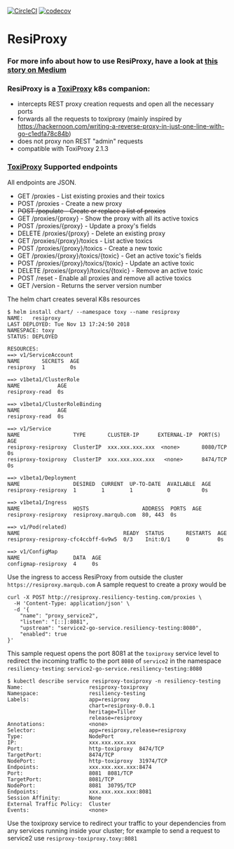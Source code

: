 [![CircleCI](https://circleci.com/gh/marqub/resiproxy/tree/master.svg?style=svg)](https://circleci.com/gh/marqub/broadcast/tree/master)
[![codecov](https://codecov.io/gh/marqub/resiproxy/branch/master/graph/badge.svg)](https://codecov.io/gh/solcates/gobwa) 
# ResiProxy
### For more info about how to use ResiProxy, have a look at [this story on Medium](http://bit.ly/2EAXRYk)

### ResiProxy is a [ToxiProxy](https://github.com/Shopify/toxiproxy) k8s companion:
 - intercepts REST proxy creation requests and open all the necessary ports
 - forwards all the requests to toxiproxy (mainly inspired by https://hackernoon.com/writing-a-reverse-proxy-in-just-one-line-with-go-c1edfa78c84b)
 - does not proxy non REST "admin" requests
 - compatible with ToxiProxy 2.1.3

### [ToxiProxy](https://github.com/Shopify/toxiproxy) Supported endpoints
All endpoints are JSON.

- GET /proxies - List existing proxies and their toxics
- POST /proxies - Create a new proxy
- ~~POST /populate - Create or replace a list of proxies~~
- GET /proxies/{proxy} - Show the proxy with all its active toxics
- POST /proxies/{proxy} - Update a proxy's fields
- DELETE /proxies/{proxy} - Delete an existing proxy
- GET /proxies/{proxy}/toxics - List active toxics
- POST /proxies/{proxy}/toxics - Create a new toxic
- GET /proxies/{proxy}/toxics/{toxic} - Get an active toxic's fields
- POST /proxies/{proxy}/toxics/{toxic} - Update an active toxic
- DELETE /proxies/{proxy}/toxics/{toxic} - Remove an active toxic
- POST /reset - Enable all proxies and remove all active toxics
- GET /version - Returns the server version number

The helm chart creates several K8s resources
```
$ helm install chart/ --namespace toxy --name resiproxy
NAME:   resiproxy
LAST DEPLOYED: Tue Nov 13 17:24:50 2018
NAMESPACE: toxy
STATUS: DEPLOYED

RESOURCES:
==> v1/ServiceAccount
NAME       SECRETS  AGE
resiproxy  1        0s

==> v1beta1/ClusterRole
NAME            AGE
resiproxy-read  0s

==> v1beta1/ClusterRoleBinding
NAME            AGE
resiproxy-read  0s

==> v1/Service
NAME                 TYPE       CLUSTER-IP      EXTERNAL-IP  PORT(S)   AGE
resiproxy-resiproxy  ClusterIP  xxx.xxx.xxx.xxx  <none>       8080/TCP  0s
resiproxy-toxiproxy  ClusterIP  xxx.xxx.xxx.xxx   <none>      8474/TCP  0s

==> v1beta1/Deployment
NAME                 DESIRED  CURRENT  UP-TO-DATE  AVAILABLE  AGE
resiproxy-resiproxy  1        1        1           0          0s

==> v1beta1/Ingress
NAME                 HOSTS                 ADDRESS  PORTS  AGE
resiproxy-resiproxy  resiproxy.marqub.com  80, 443  0s

==> v1/Pod(related)
NAME                                 READY  STATUS       RESTARTS  AGE
resiproxy-resiproxy-cfc4ccbff-6v9w5  0/3    Init:0/1     0         0s

==> v1/ConfigMap
NAME                 DATA  AGE
configmap-resiproxy  4     0s
```
Use the ingress to access ResiProxy from outside the cluster `https://resiproxy.marqub.com`
A sample request to create a proxy would be
```
curl -X POST http://resiproxy.resiliency-testing.com/proxies \  
  -H 'Content-Type: application/json' \
  -d '{
    "name": "proxy_service2",
    "listen": "[::]:8081",
    "upstream": "service2-go-service.resiliency-testing:8080",
    "enabled": true
}'
```
This sample request opens the port 8081 at the `toxiproxy` service level to redirect the incoming traffic to the port `8080` of `service2` in the namespace `resiliency-testing`: `service2-go-service.resiliency-testing:8080`
```
$ kubectl describe service resiproxy-toxiproxy -n resiliency-testing
Name:                     resiproxy-toxiproxy
Namespace:                resiliency-testing
Labels:                   app=resiproxy
                          chart=resiproxy-0.0.1
                          heritage=Tiller
                          release=resiproxy
Annotations:              <none>
Selector:                 app=resiproxy,release=resiproxy
Type:                     NodePort
IP:                       xxx.xxx.xxx.xxx
Port:                     http-toxiproxy  8474/TCP
TargetPort:               8474/TCP
NodePort:                 http-toxiproxy  31974/TCP
Endpoints:                xxx.xxx.xxx.xxx:8474
Port:                     8081  8081/TCP
TargetPort:               8081/TCP
NodePort:                 8081  30795/TCP
Endpoints:                xxx.xxx.xxx.xxx:8081
Session Affinity:         None
External Traffic Policy:  Cluster
Events:                   <none>
```
Use the toxiproxy service to redirect your traffic to your dependencies from any services running inside your cluster; for example to send a request to service2 use `resiproxy-toxiproxy.toxy:8081`
